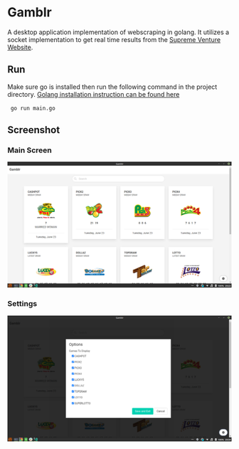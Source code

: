 # Gamblr

A desktop application implementation of webscraping in golang. It utilizes a socket implementation to get 
real time results from the [Supreme Venture Website](https://supremeventures.com/).

## Run

Make sure go is installed then run the following command in the project directory. [Golang installation instruction can be found here](https://golang.org/doc/install)
```
 go run main.go
```

## Screenshot

### Main Screen

![Main Screen](./docs/images/screenshot_1.png "Main Screen")

### Settings

![Settings](./docs/images/screenshot_2.png "Settings")